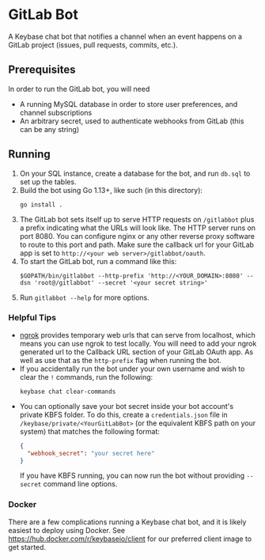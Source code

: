 # GitLab Bot

A Keybase chat bot that notifies a channel when an event happens on a GitLab project (issues, pull requests, commits, etc.).

## Prerequisites

In order to run the GitLab bot, you will need

- A running MySQL database in order to store user preferences, and channel subscriptions
- An arbitrary secret, used to authenticate webhooks from GitLab (this can be any string)

## Running

1. On your SQL instance, create a database for the bot, and run `db.sql` to set up the tables.
2. Build the bot using Go 1.13+, like such (in this directory):
   ```
   go install .
   ```
3. The GitLab bot sets itself up to serve HTTP requests on `/gitlabbot` plus a prefix indicating what the URLs will look like. The HTTP server runs on port 8080. You can configure nginx or any other reverse proxy software to route to this port and path. Make sure the callback url for your GitLab app is set to `http://<your web server>/gitlabbot/oauth`.
4. To start the GitLab bot, run a command like this:
   ```
   $GOPATH/bin/gitlabbot --http-prefix 'http://<YOUR_DOMAIN>:8080' --dsn 'root@/gitlabbot' --secret '<your secret string>'
   ```
5. Run `gitlabbot --help` for more options.

### Helpful Tips

- [ngrok](https://ngrok.com) provides temporary web urls that can serve from localhost, which means you can use ngrok to test locally. You will need to add your ngrok generated url to the Callback URL section of your GitLab OAuth app. As well as use that as the `http-prefix` flag when running the bot.
- If you accidentally run the bot under your own username and wish to clear the `!` commands, run the following:
  ```
  keybase chat clear-commands
  ```
- You can optionally save your bot secret inside your bot account's private KBFS folder. To do this, create a `credentials.json` file in `/keybase/private/<YourGitLabBot>` (or the equivalent KBFS path on your system) that matches the following format:
  ```json
  {
    "webhook_secret": "your secret here"
  }
  ```
  If you have KBFS running, you can now run the bot without providing `--secret` command line options.

### Docker

There are a few complications running a Keybase chat bot, and it is likely easiest to deploy using Docker. See https://hub.docker.com/r/keybaseio/client for our preferred client image to get started.
